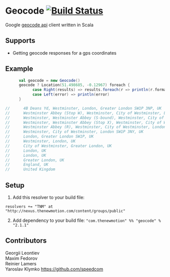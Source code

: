# Geocode [![Build Status](https://secure.travis-ci.org/thenewmotion/scala-geocode.png)](http://travis-ci.org/thenewmotion/scala-geocode)

Google [geocode api](https://developers.google.com/maps/documentation/geocoding) client written in Scala


## Supports

* Getting geocode responses for a gps coordinates

## Example

```scala
      val geocode = new Geocode()
      geocode ? Location(51.498685, -0.12967) foreach {
            case Right(results) => results.foreach(r => println(r.formatted_address))
            case Left(error) => println(error)
      }

//      4B Deans Yd, Westminster, London, Greater London SW1P 3NP, UK
//      Westminster Abbey (Stop W), Westminster, City of Westminster, London SW1P, UK
//      Westminster, Westminster Abbey (S-bound), Westminster, City of Westminster, London SW1P, UK
//      Westminster, Westminster Abbey (Stop X), Westminster, City of Westminster, London SW1P, UK
//      Westminster Abbey (R), Westminster, City of Westminster, London SW1H, UK
//      Westminster, City of Westminster, London SW1P 3NY, UK
//      London, Greater London SW1P, UK
//      Westminster, London, UK
//      City of Westminster, Greater London, UK
//      London, UK
//      London, UK
//      Greater London, UK
//      England, UK
//      United Kingdom
```


## Setup

1. Add this resolver to your build file:
```
resolvers += "TNM" at "http://nexus.thenewmotion.com/content/groups/public"
```

2. Add dependency to your build file:
```"com.thenewmotion" %% "geocode" % "2.1.1"```

## Contributors

Georgii Leontiev  
Maxim Fedorov  
Reinier Lamers  
Yaroslav Klymko
https://github.com/speedcom
